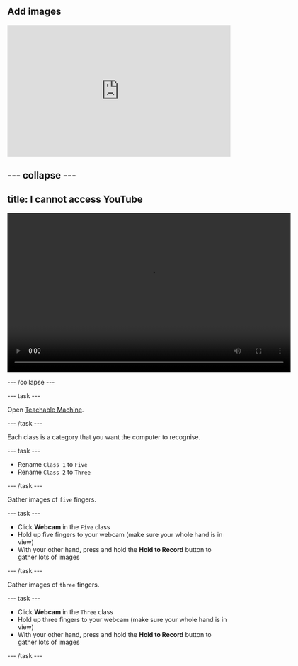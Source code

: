 ## Add images

<html>
<div style="position: relative; width: 100%; overflow: hidden; padding-top: 56.25%;">
<p><iframe style="position: absolute; top: 0; left: 0; right: 0; width: 100%; height: 100%; border: none;" src="https://www.youtube.com/embed/eU732a4r-jQ?rel=0&cc_load_policy=1" width="560" height="315" allowfullscreen allow="accelerometer; autoplay; clipboard-write; encrypted-media; gyroscope; picture-in-picture; web-share"></iframe></p>
</div>
</html>

--- collapse ---
---
title: I cannot access YouTube
---

<video width="640" height="360" controls>
  <source src="images/tam-p1.mp4" type="video/mp4">
Your browser does not support the video tag.
</video>

--- /collapse ---

--- task ---

Open [Teachable Machine](https://rpf.io/tm).

--- /task ---

Each class is a category that you want the computer to recognise.

--- task ---

- Rename `Class 1` to `Five` 
- Rename `Class 2` to `Three`

--- /task ---

Gather images of `five` fingers.

--- task ---

- Click **Webcam** in the `Five` class
- Hold up five fingers to your webcam (make sure your whole hand is in view)
- With your other hand, press and hold the **Hold to Record** button to gather lots of images

--- /task ---


Gather images of `three` fingers.

--- task ---

- Click **Webcam** in the `Three` class
- Hold up three fingers to your webcam (make sure your whole hand is in view)
- With your other hand, press and hold the **Hold to Record** button to gather lots of images

--- /task ---
